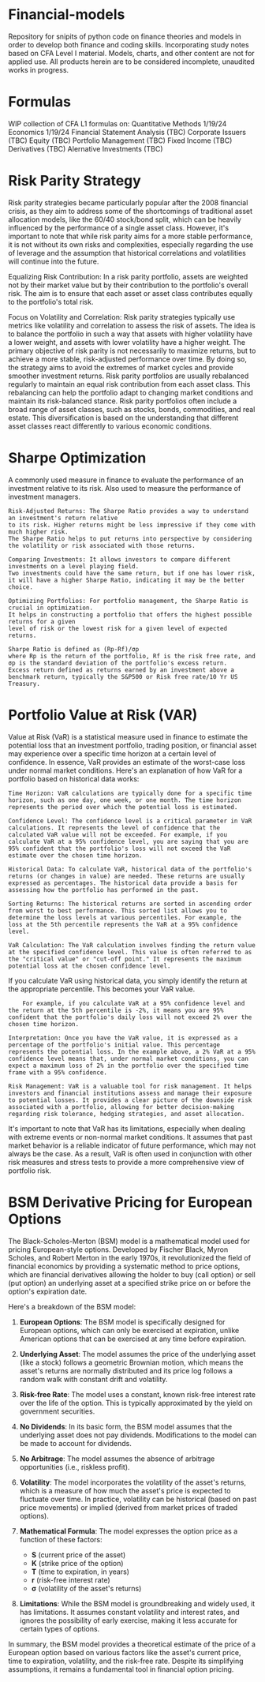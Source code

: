 # Financial-models
Repository for snipits of python code on finance theories and models in order to develop both finance and coding skills. Incorporating study notes based on CFA Level I material.
Models, charts, and other content are not for applied use. All products herein are to be considered incomplete, unaudited works in progress. 
# Formulas
WIP collection of CFA L1 formulas on:
        Quantitative Methods 1/19/24
        Economics 1/19/24
        Financial Statement Analysis (TBC)
        Corporate Issuers (TBC)
        Equity (TBC)
        Portfolio Management (TBC)
        Fixed Income (TBC)
        Derivatives (TBC)
        Alernative Investments (TBC)
        
# Risk Parity Strategy
Risk parity strategies became particularly popular after the 2008 financial crisis, as they aim to address 
some of the shortcomings of traditional asset allocation models, like the 60/40 stock/bond split, which can
be heavily influenced by the performance of a single asset class. However, it's important to note that 
while risk parity aims for a more stable performance, it is not without its own risks and complexities, 
especially regarding the use of leverage and the assumption that historical correlations and volatilities will continue into the future.

Equalizing Risk Contribution: In a risk parity portfolio, assets are weighted not by their market value but by their contribution
to the portfolio's overall risk. The aim is to ensure that each asset or asset class contributes equally to the portfolio's total risk.

Focus on Volatility and Correlation: Risk parity strategies typically use metrics like volatility and correlation to assess the risk of assets. 
The idea is to balance the portfolio in such a way that assets with higher volatility have a lower weight, and assets with lower volatility have a higher weight.
The primary objective of risk parity is not necessarily to maximize returns, but to achieve a more stable, 
risk-adjusted performance over time. By doing so, the strategy aims to avoid the extremes of market cycles and provide smoother investment returns.
Risk parity portfolios are usually rebalanced regularly to maintain an equal risk contribution from each asset class. 
This rebalancing can help the portfolio adapt to changing market conditions and maintain its risk-balanced stance.
Risk parity portfolios often include a broad range of asset classes, such as stocks, bonds, commodities, and real estate. 
This diversification is based on the understanding that different asset classes react differently to various economic conditions.

# Sharpe Optimization 
A commonly used measure in finance to evaluate the performance of an 
investment relative to its risk. Also used to measure the performance of investment managers.

    Risk-Adjusted Returns: The Sharpe Ratio provides a way to understand an investment's return relative 
    to its risk. Higher returns might be less impressive if they come with much higher risk. 
    The Sharpe Ratio helps to put returns into perspective by considering the volatility or risk associated with those returns.

    Comparing Investments: It allows investors to compare different investments on a level playing field. 
    Two investments could have the same return, but if one has lower risk, 
    it will have a higher Sharpe Ratio, indicating it may be the better choice.

    Optimizing Portfolios: For portfolio management, the Sharpe Ratio is crucial in optimization. 
    It helps in constructing a portfolio that offers the highest possible returns for a given 
    level of risk or the lowest risk for a given level of expected returns.

    Sharpe Ratio is defined as (Rp-Rf)/σp 
    where Rp is the return of the portfolio, Rf is the risk free rate, and σp is the standard deviation of the portfolio's excess return.
    Excess return defined as returns earned by an investment above a benchmark return, typically the S&P500 or Risk free rate/10 Yr US Treasury.
    
# Portfolio Value at Risk (VAR)
Value at Risk (VaR) is a statistical measure used in finance to estimate the potential loss that an investment portfolio, trading position, or financial asset may experience over a specific time horizon at a certain level of confidence. In essence, VaR provides an estimate of the worst-case loss under normal market conditions. Here's an explanation of how VaR for a portfolio based on historical data works:

    Time Horizon: VaR calculations are typically done for a specific time horizon, such as one day, one week, or one month. The time horizon represents the period over which the potential loss is estimated.

    Confidence Level: The confidence level is a critical parameter in VaR calculations. It represents the level of confidence that the calculated VaR value will not be exceeded. For example, if you calculate VaR at a 95% confidence level, you are saying that you are 95% confident that the portfolio's loss will not exceed the VaR estimate over the chosen time horizon.

    Historical Data: To calculate VaR, historical data of the portfolio's returns (or changes in value) are needed. These returns are usually expressed as percentages. The historical data provide a basis for assessing how the portfolio has performed in the past.

    Sorting Returns: The historical returns are sorted in ascending order from worst to best performance. This sorted list allows you to determine the loss levels at various percentiles. For example, the loss at the 5th percentile represents the VaR at a 95% confidence level.

    VaR Calculation: The VaR calculation involves finding the return value at the specified confidence level. This value is often referred to as the "critical value" or "cut-off point." It represents the maximum potential loss at the chosen confidence level.

If you calculate VaR using historical data, you simply identify the return at the appropriate percentile. This becomes your VaR value.

        For example, if you calculate VaR at a 95% confidence level and the return at the 5th percentile is -2%, it means you are 95% confident that the portfolio's daily loss will not exceed 2% over the chosen time horizon.

    Interpretation: Once you have the VaR value, it is expressed as a percentage of the portfolio's initial value. This percentage represents the potential loss. In the example above, a 2% VaR at a 95% confidence level means that, under normal market conditions, you can expect a maximum loss of 2% in the portfolio over the specified time frame with a 95% confidence.

    Risk Management: VaR is a valuable tool for risk management. It helps investors and financial institutions assess and manage their exposure to potential losses. It provides a clear picture of the downside risk associated with a portfolio, allowing for better decision-making regarding risk tolerance, hedging strategies, and asset allocation.

It's important to note that VaR has its limitations, especially when dealing with extreme events or non-normal market conditions. It assumes that past market behavior is a reliable indicator of future performance, which may not always be the case. As a result, VaR is often used in conjunction with other risk measures and stress tests to provide a more comprehensive view of portfolio risk.

# BSM Derivative Pricing for European Options

The Black-Scholes-Merton (BSM) model is a mathematical model used for pricing European-style options. Developed by Fischer Black, Myron Scholes, and Robert Merton in the early 1970s, it revolutionized the field of financial economics by providing a systematic method to price options, which are financial derivatives allowing the holder to buy (call option) or sell (put option) an underlying asset at a specified strike price on or before the option's expiration date.

Here's a breakdown of the BSM model:

1. **European Options**: The BSM model is specifically designed for European options, which can only be exercised at expiration, unlike American options that can be exercised at any time before expiration.

2. **Underlying Asset**: The model assumes the price of the underlying asset (like a stock) follows a geometric Brownian motion, which means the asset's returns are normally distributed and its price log follows a random walk with constant drift and volatility.

3. **Risk-free Rate**: The model uses a constant, known risk-free interest rate over the life of the option. This is typically approximated by the yield on government securities.

4. **No Dividends**: In its basic form, the BSM model assumes that the underlying asset does not pay dividends. Modifications to the model can be made to account for dividends.

5. **No Arbitrage**: The model assumes the absence of arbitrage opportunities (i.e., riskless profit).

6. **Volatility**: The model incorporates the volatility of the asset's returns, which is a measure of how much the asset's price is expected to fluctuate over time. In practice, volatility can be historical (based on past price movements) or implied (derived from market prices of traded options).

7. **Mathematical Formula**: The model expresses the option price as a function of these factors:
   - **S** (current price of the asset)
   - **K** (strike price of the option)
   - **T** (time to expiration, in years)
   - **r** (risk-free interest rate)
   - **σ** (volatility of the asset's returns)

8. **Limitations**: While the BSM model is groundbreaking and widely used, it has limitations. It assumes constant volatility and interest rates, and ignores the possibility of early exercise, making it less accurate for certain types of options.

In summary, the BSM model provides a theoretical estimate of the price of a European option based on various factors like the asset's current price, time to expiration, volatility, and the risk-free rate. Despite its simplifying assumptions, it remains a fundamental tool in financial option pricing.

